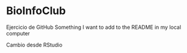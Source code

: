 # BioInfoClub
Ejercicio de GitHub
Something I want to add to the README in my local computer

Cambio desde RStudio

